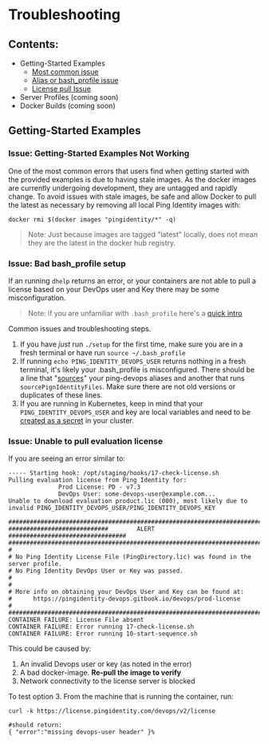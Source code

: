 # Troubleshooting

## Contents:

* Getting-Started Examples
  * [Most common issue](#issue-getting-started-examples-not-working)
  * [Alias or bash_profile issue](#issue-bad-bash_profile-setup)
  * [License pull Issue](#issue-unable-to-pull-evaluation-license)
* Server Profiles \(coming soon\)
* Docker Builds \(coming soon\)

## Getting-Started Examples

### Issue: Getting-Started Examples Not Working

One of the most common errors that users find when getting started with the provided examples is due to having stale images. As the docker images are currently undergoing development, they are untagged and rapidly change. To avoid issues with stale images, be safe and allow Docker to pull the latest as necessary by removing all local Ping Identity images with:

```text
docker rmi $(docker images "pingidentity/*" -q)
```

> Note: Just because images are tagged "latest" locally, does not mean they are the latest in the docker hub registry.

### Issue: Bad bash_profile setup

If an running `dhelp` returns an error, or your containers are not able to pull a license based on your DevOps user and Key there may be some misconfiguration. 

> Note: if you are unfamiliar with `.bash_profile` here's a [quick intro](https://friendly-101.readthedocs.io/en/latest/bashprofile.html)

Common issues and troubleshooting steps. 
  1. If you have _just_ run `./setup` for the first time, make sure you are in a fresh terminal or have run `source ~/.bash_profile`
  2. If running `echo PING_IDENTITY_DEVOPS_USER` returns nothing in a fresh terminal, it's likely your .bash_profile is misconfigured. There should be a line that "[sources](https://friendly-101.readthedocs.io/en/latest/bashprofile.html#sourcing-your-bash-profile)" your ping-devops aliases and another that runs `sourcePignIdentityFiles`. Make sure there are not old versions or duplicates of these lines.
  3. If you are running in Kubernetes, keep in mind that your `PING_IDENTITY_DEVOPS_USER` and key are local variables and need to be [created as a secret](../../20-kubernetes/README.md#licenses) in your cluster.  


### Issue: Unable to pull evaluation license

If you are seeing an error similar to: 
  ```
  ----- Starting hook: /opt/staging/hooks/17-check-license.sh
  Pulling evaluation license from Ping Identity for:
                Prod License: PD - v7.3 
                DevOps User: some-devops-user@example.com...
  Unable to download evaluation product.lic (000), most likely due to invalid PING_IDENTITY_DEVOPS_USER/PING_IDENTITY_DEVOPS_KEY

  ##################################################################################
  ############################        ALERT        #################################
  ##################################################################################
  # 
  # No Ping Identity License File (PingDirectory.lic) was found in the server profile.
  # No Ping Identity DevOps User or Key was passed.  
  # 
  # 
  # More info on obtaining your DevOps User and Key can be found at:
  #      https://pingidentity-devops.gitbook.io/devops/prod-license
  # 
  ##################################################################################
  CONTAINER FAILURE: License File absent
  CONTAINER FAILURE: Error running 17-check-license.sh
  CONTAINER FAILURE: Error running 10-start-sequence.sh
  ```
This could be caused by: 

  1. An invalid Devops user or key (as noted in the error)
  2. A bad docker-image. **Re-pull the image to verify**
  3. Network connectivity to the license server is blocked

To test option 3. From the machine that is running the container, run:
```
curl -k https://license.pingidentity.com/devops/v2/license

#should return:
{ "error":"missing devops-user header" }%             
```
